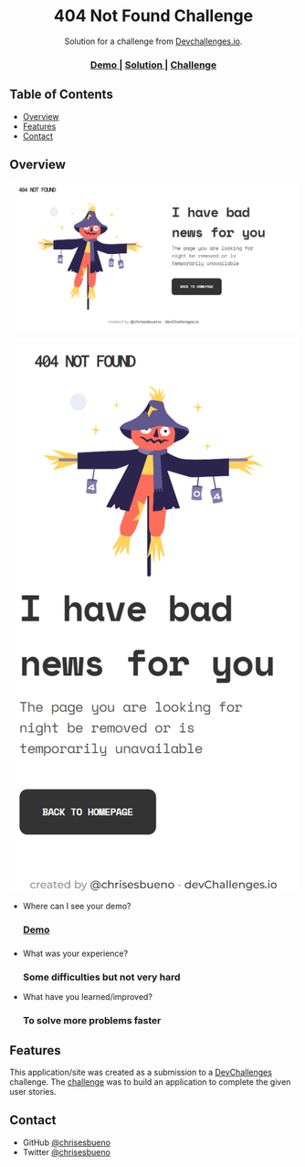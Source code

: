 <!-- Please update value in the {}  -->

<h1 align="center">404 Not Found Challenge</h1>

<div align="center">
   Solution for a challenge from  <a href="http://devchallenges.io" target="_blank">Devchallenges.io</a>.
</div>

<div align="center">
  <h3>
    <a href="https://chrisesbueno.github.io/404-not-found-challenge/" target="_blank">
      Demo
    </a>
    <span> | </span>
    <a href="https://github.com/Chrisesbueno/404-not-found-challenge" target="_blank">
      Solution
    </a>
    <span> | </span>
    <a href="https://devchallenges.io/challenges/wBunSb7FPrIepJZAg0sY" target="_blank">
      Challenge
    </a>
  </h3>
</div>

<!-- TABLE OF CONTENTS -->

## Table of Contents

- [Overview](#overview)
- [Features](#features)
- [Contact](#contact)

<!-- OVERVIEW -->

## Overview

![screenshot](https://raw.githubusercontent.com/Chrisesbueno/404-not-found-challenge/main/DesktopVersion.png)

![screenshot](https://raw.githubusercontent.com/Chrisesbueno/404-not-found-challenge/main/MobileVersion.png)

- Where can I see your demo?
    <h3><a href="https://chrisesbueno.github.io/404-not-found-challenge/" target="_blank"> Demo </a><h3>
- What was your experience?
  <h3> Some difficulties but not very hard </h3>
- What have you learned/improved?
  <h3> To solve more problems faster </h3>

## Features

<!-- List the features of your application or follow the template. Don't share the figma file here :) -->

This application/site was created as a submission to a [DevChallenges](https://devchallenges.io/challenges) challenge. The [challenge](https://devchallenges.io/challenges/wBunSb7FPrIepJZAg0sY) was to build an application to complete the given user stories.

## Contact

- GitHub [@chrisesbueno](https://github.com/chrisesbueno)
- Twitter [@chrisesbueno](https://twitter.com/chrisesbueno)
